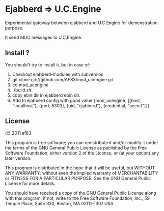 # Ejabberd => U.C.Engine

Experimental gateway between ejabberd and U.C.Engine for demonstration purpose.

It send MUC messages to U.C.Engine.

## Install ?

You should't try to install it, but in case of:

1. Checkout ejabberd-modules with subversion
2. git clone git://github.com/AF83/mod_ucengine.git
3. cd mod_ucengine
4. ./build.sh
5. copy ebin dir in ejabberd ebin dir.
5. Add to ejabberd config with good value
   {mod_ucengine, [{host, "localhost"}, {port, 5300}, {uid, "ejabberd"}, {credential, "secret"}]}

## License

(c) 2011 af83

This program is free software; you can redistribute it and/or
modify it under the terms of the GNU General Public License as
published by the Free Software Foundation; either version 2 of the
License, or (at your option) any later version.

This program is distributed in the hope that it will be useful,
but WITHOUT ANY WARRANTY; without even the implied warranty of
MERCHANTABILITY or FITNESS FOR A PARTICULAR PURPOSE.  See the GNU
General Public License for more details.

You should have received a copy of the GNU General Public License
along with this program; if not, write to the Free Software
Foundation, Inc., 59 Temple Place, Suite 330, Boston, MA
02111-1307 USA
